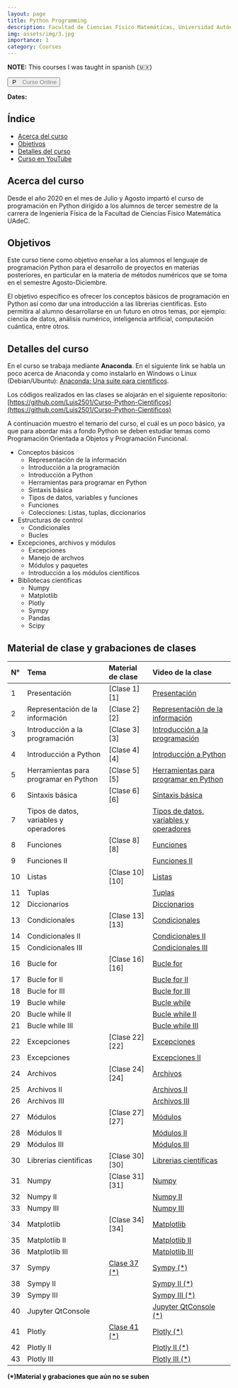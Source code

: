```yaml
---
layout: page
title: Python Programming
description: Facultad de Ciencias Físico Matemáticas, Universidad Autónoma de Coahuila
img: assets/img/3.jpg
importance: 1
category: Courses
---
```


**NOTE:** This courses I was taught in spanish (🇲🇽)

<button name="Curso" class="btn"><img align = "left" alt = "Python" width = "15px" src = "https://cdn.jsdelivr.net/npm/simple-icons@3.13.0/icons/python.svg"/> &nbsp; <a style="text-decoration:none; color: gray" href="Curso_Online/index.html">Curso Online</a> </button> 

**Dates:**  

## Índice
* [Acerca del curso](#item1)
* [Objetivos](#item2)
* [Detalles del curso](#item3)
* [Curso en YouTube](#item4)

<a name="item1"></a> 
## Acerca del curso

Desde el año 2020 en el mes de Julio y Agosto impartó el curso de programación en Python dirigido a los alumnos de tercer semestre de la carrera de Ingeniería Física de la Facultad de Ciencias Físico Matemática UAdeC. 

<a name="item2"></a> 
## Objetivos

Este curso tiene como objetivo enseñar a los alumnos el lenguaje de programación Python para el desarrollo de proyectos en materias posteriores, en particular en la materia de métodos numéricos que se toma en el semestre Agosto-Diciembre. 

El objetivo específico es ofrecer los conceptos básicos de programación en Python así como dar una introducción a las librerias científicas. Esto permitira al alumno desarrollarse en un futuro en otros temas, por ejemplo: ciencia de datos, análisis numérico, inteligencia artificial, computación cuántica, entre otros. 

<a name="item3"></a> 
## Detalles del curso

En el curso se trabaja mediante **Anaconda**. En el siguiente link se habla un poco acerca de Anaconda y como instalarlo en Windows o Linux (Debian/Ubuntu):
[Anaconda: Una suite para científicos](https://luis2501.github.io/posts/2012/08/blog-post-1/).

Los códigos realizados en las clases se alojarán en el siguiente repositorio: [https://github.com/Luis2501/Curso-Python-Cientificos](https://github.com/Luis2501/Curso-Python-Cientificos)

A continuación muestro el temario del curso, el cuál es un poco básico, ya que para abordar más a fondo Python se deben estudiar temas como Programación Orientada a Objetos y Programación Funcional.

- Conceptos básicos
    - Representación de la información  
    - Introducción a la programación
    - Introducción a Python
    - Herramientas para programar en Python 
    - Sintaxis básica
    - Tipos de datos, variables y funciones
    - Funciones
    - Colecciones: Listas, tuplas, diccionarios
- Estructuras de control
    - Condicionales
    - Bucles
- Excepciones, archivos y módulos
    - Excepciones 
    - Manejo de archvos
    - Módulos y paquetes
    - Introducción a los módulos científicos
- Bibliotecas científicas
    - Numpy
    - Matplotlib
    - Plotly
    - Sympy
    - Pandas
    - Scipy

<a name="item4"></a> 
## Material de clase y grabaciones de clases

<!--[1]: https://Luis2501.github.io/files/Curso programación Python/Presentación.pdf
[2]: https://Luis2501.github.io/files/Curso programación Python/Representación de la información.pdf
[3]: https://Luis2501.github.io/files/Curso programación Python/Lenguajes de programación.pdf
[4]: https://Luis2501.github.io/files/Curso programación Python/Introducción a Python.pdf
[5]: https://Luis2501.github.io/files/Curso programación Python/Herramientas para programar en Python.pdf 
[6]: https://Luis2501.github.io/files/Curso programación Python/Sintaxis básica.pdf
[8]: https://Luis2501.github.io/files/Curso programación Python/Funciones.pdf
[10]: https://Luis2501.github.io/files/Curso programación Python/Colecciones.pdf
[13]: https://Luis2501.github.io/files/Curso programación Python/Condicionales.pdf
[16]: https://Luis2501.github.io/files/Curso programación Python/Bucles.pdf
[22]: https://Luis2501.github.io/files/Curso programación Python/Excepciones.pdf
[24]: https://Luis2501.github.io/files/Curso programación Python/Archivos.pdf
[27]: https://Luis2501.github.io/files/Curso programación Python/Módulos.pdf
[30]: https://Luis2501.github.io/files/Curso programación Python/Librerias científicas.pdf
[31]: https://Luis2501.github.io/files/Curso programación Python/Numpy.pdf
[34]: https://Luis2501.github.io/files/Curso programación Python/Matplotlib.pdf-->

| N° |                Tema                    |  Material de clase    |                        Video de la clase                               |
|:---|:---------------------------------------|:----------------------|:-----------------------------------------------------------------------|
| 1  | Presentación                           | [Clase 1][1]          | [Presentación](https://youtu.be/OOxUnc027WY)                           |
| 2  | Representación de la información       | [Clase 2][2]          | [Representación de la información](https://youtu.be/ktJafCdzUtw)       |
| 3  | Introducción a la programación         | [Clase 3][3]          | [Introducción a la programación](https://youtu.be/zo55R1h3ZP0)         |
| 4  | Introducción a Python                  | [Clase 4][4]          | [Introducción a Python](https://youtu.be/R96Mvyhdr3Y)                  |
| 5  | Herramientas para programar en Python  | [Clase 5][5]          | [Herramientas para programar en Python](https://youtu.be/rePT-jSmer4)  |
| 6  | Sintaxis básica                        | [Clase 6][6]          | [Sintaxis básica](https://youtu.be/znRfg9kicD8)                        |
| 7  | Tipos de datos, variables y operadores |                       | [Tipos de datos, variables y operadores](https://youtu.be/GAEplFEiwPg) |
| 8  | Funciones                              | [Clase 8][8]          | [Funciones](https://youtu.be/lV6x_Ax60rU)                              |
| 9  | Funciones  II                          |                       | [Funciones II](https://youtu.be/msf-6BHoipQ)                           |
| 10 | Listas                                 | [Clase 10][10]        | [Listas](https://youtu.be/_pCGSl1CAfc)                                 |
| 11 | Tuplas                                 |                       | [Tuplas](https://youtu.be/AZ6deqDZxLM)                                 |
| 12 | Diccionarios                           |                       | [Diccionarios](https://youtu.be/0OCi7w7vyhw)                           |
| 13 | Condicionales                          | [Clase 13][13]        | [Condicionales](https://youtu.be/0neC2PNAJSI)                          |
| 14 | Condicionales II                       |                       | [Condicionales II](https://youtu.be/NEuSWWO2KpY)                       |
| 15 | Condicionales III                      |                       | [Condicionales III](https://youtu.be/_oySrCvM9SI)                      |
| 16 | Bucle for                              | [Clase 16][16]        | [Bucle for](https://youtu.be/IME4AmI0mkw)                              |
| 17 | Bucle for II                           |                       | [Bucle for II](https://youtu.be/v91rfP2n81c)                           |
| 18 | Bucle for III                          |                       | [Bucle for III](https://youtu.be/oqGbRSCJTps)                          |
| 19 | Bucle while                            |                       | [Bucle while](https://youtu.be/e1TkPNvWhdI)                            |
| 20 | Bucle while II                         |                       | [Bucle while II](https://youtu.be/MSsl_wo-Vak)                         |
| 21 | Bucle while III                        |                       | [Bucle while III](https://youtu.be/nfmBjGIpf_A)                        |
| 22 | Excepciones                            | [Clase 22][22]        | [Excepciones](https://youtu.be/J0YQYx1qVok)                            |
| 23 | Excepciones                            |                       | [Excepciones II](https://youtu.be/f_rPP1MGn54)                         |
| 24 | Archivos                               | [Clase 24][24]        | [Archivos](https://youtu.be/HX87jrK1AV0)                               |
| 25 | Archivos II                            |                       | [Archivos II](hhttps://youtu.be/Oa9e-kfHYEU)                           |
| 26 | Archivos III                           |                       | [Archivos III](https://youtu.be/d2RwQlSHGdk)                           |
| 27 | Módulos                                | [Clase 27][27]        | [Módulos](https://youtu.be/Vwkqt4AtfDM)                                |
| 28 | Módulos II                             |                       | [Módulos II](https://youtu.be/uizch9SK3LM)                             |   
| 29 | Módulos III                            |                       | [Módulos III](https://youtu.be/Xevsp_2FWsc)                            |
| 30 | Librerias científicas                  | [Clase 30][30]        | [Librerias científicas](https://youtu.be/d5FAQuc7QqE)                  |
| 31 | Numpy                                  | [Clase 31][31]        | [Numpy ](https://youtu.be/0QcnfC5PLG8)                                 |
| 32 | Numpy II                               |                       | [Numpy II](https://youtu.be/_DuZGqq0zL0)                               |
| 33 | Numpy III                              |                       | [Numpy III](https://youtu.be/5XwhfeDtbVE)                              |   
| 34 | Matplotlib                             | [Clase 34][34]        | [Matplotlib](https://youtu.be/OTO_O0MHnG4)                             |
| 35 | Matplotlib II                          |                       | [Matplotlib II](https://youtu.be/djCcbORVgCg)                          |
| 36 | Matplotlib III                         |                       | [Matplotlib III](https://youtu.be/Qj6LTbOM0Sg)                         |
| 37 | Sympy                                  | [Clase 37 (*)]()      | [Sympy (*)]()                                       |
| 38 | Sympy II                               |                       | [Sympy II (*)]()                                    |
| 39 | Sympy III                              |                       | [Sympy III (*)]()                                   |
| 40 | Jupyter QtConsole                      |                       | [Jupyter QtConsole (*)]()                           |
| 41 | Plotly                                 | [Clase 41 (*)]()      | [Plotly (*)]()                                       |
| 42 | Plotly II                              |                       | [Plotly II (*)]()                                    |
| 43 | Plotly III                             |                       | [Plotly III (*)]()                                   |


**(*)Material y grabaciones que aún no se suben**

